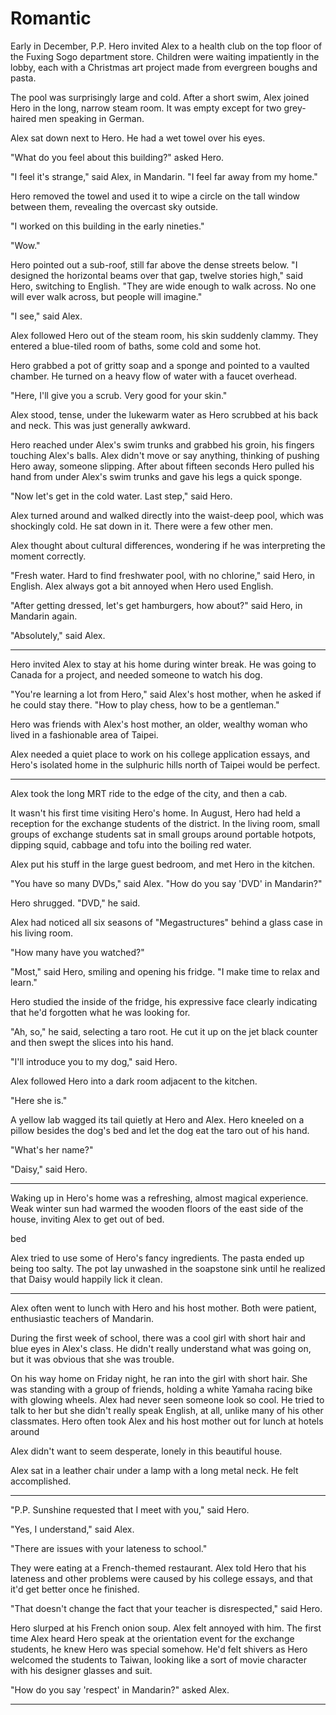 # Romantic

Early in December, P.P. Hero invited Alex to a health club on the top floor of
the Fuxing Sogo department store. Children were waiting impatiently in the
lobby, each with a Christmas art project made from evergreen boughs and pasta.

The pool was surprisingly large and cold. After a short swim, Alex joined Hero
in the long, narrow steam room. It was empty except for two grey-haired men
speaking in German.

Alex sat down next to Hero. He had a wet towel over his eyes.

"What do you feel about this building?" asked Hero.

"I feel it's strange," said Alex, in Mandarin. "I feel far away from my home."

Hero removed the towel and used it to wipe a circle on the tall window between
them, revealing the overcast sky outside.

"I worked on this building in the early nineties."

"Wow."

Hero pointed out a sub-roof, still far above the dense streets below. "I
designed the horizontal beams over that gap, twelve stories high," said Hero,
switching to English.  "They are wide enough to walk across. No one will ever
walk across, but people will imagine."

"I see," said Alex.

Alex followed Hero out of the steam room, his skin suddenly clammy.  They
entered a blue-tiled room of baths, some cold and some hot.

Hero grabbed a pot of gritty soap and a sponge and pointed to a vaulted chamber.
He turned on a heavy flow of water with a faucet overhead.

"Here, I'll give you a scrub. Very good for your skin."

Alex stood, tense, under the lukewarm water as Hero scrubbed at his back and
neck. This was just generally awkward.

Hero reached under Alex's swim trunks and grabbed his groin, his fingers
touching Alex's balls. Alex didn't move or say anything, thinking of pushing
Hero away, someone slipping. After about fifteen seconds Hero pulled his hand
from under Alex's swim trunks and gave his legs a quick sponge.

"Now let's get in the cold water. Last step," said Hero.

Alex turned around and walked directly into the waist-deep pool, which was
shockingly cold. He sat down in it. There were a few other men.

Alex thought about cultural differences, wondering if he was interpreting the moment
correctly.

"Fresh water. Hard to find freshwater pool, with no chlorine," said Hero, in
English.  Alex always got a bit annoyed when Hero used English.

"After getting dressed, let's get hamburgers, how about?" said Hero, in Mandarin
again.

"Absolutely," said Alex.

---

Hero invited Alex to stay at his home during winter break. He was going to
Canada for a project, and needed someone to watch his dog.

"You're learning a lot from Hero," said Alex's host mother, when he asked if he
could stay there. "How to play chess, how to be a gentleman."

Hero was friends with Alex's host mother, an older, wealthy woman who lived in a
fashionable area of Taipei.

Alex needed a quiet place to work on his college application essays, and Hero's
isolated home in the sulphuric hills north of Taipei would be perfect.

---

Alex took the long MRT ride to the edge of the city, and then a cab.

It wasn't his first time visiting Hero's home. In August, Hero had held a
reception for the exchange students of the district.  In the living room, small
groups of exchange students sat in small groups around portable hotpots, dipping
squid, cabbage and tofu into the boiling red water.

Alex put his stuff in the large guest bedroom, and met Hero in the kitchen.

"You have so many DVDs," said Alex. "How do you say 'DVD' in Mandarin?"

Hero shrugged. "DVD," he said.

Alex had noticed all six seasons of "Megastructures" behind a glass case in his
living room.

"How many have you watched?"

"Most," said Hero, smiling and opening his fridge. "I make time to relax and
learn."

Hero studied the inside of the fridge, his expressive face clearly indicating
that he'd forgotten what he was looking for.

"Ah, so," he said, selecting a taro root. He cut it up on the jet black counter
and then swept the slices into his hand.

"I'll introduce you to my dog," said Hero.

Alex followed Hero into a dark room adjacent to the kitchen.

"Here she is."

A yellow lab wagged its tail quietly at Hero and Alex. Hero kneeled on a pillow
besides the dog's bed and let the dog eat the taro out of his hand.

"What's her name?"

"Daisy," said Hero.

---

Waking up in Hero's home was a refreshing, almost magical experience. Weak
winter sun had warmed the wooden floors of the east side of the house, inviting
Alex to get out of bed.

bed

Alex tried to use some of Hero's fancy ingredients. The pasta ended up being
too salty. The pot lay unwashed in the soapstone sink until he realized that
Daisy would happily lick it clean.


---

Alex often went to lunch with Hero and his host mother. Both were patient,
enthusiastic teachers of Mandarin.

During the first week of school, there was a cool girl with short hair and blue
eyes in Alex's class. He didn't really understand what was going on, but it was
obvious that she was trouble.

On his way home on Friday night, he ran into the girl with short hair. She was
standing with a group of friends, holding a white Yamaha racing bike with
glowing wheels.  Alex had never seen someone look so cool. He tried to talk to
her but she didn't really speak English, at all, unlike many of his other
classmates.
Hero often took Alex and his host mother out for lunch at hotels around

Alex didn't want to seem desperate, lonely in this beautiful house.

Alex sat in a leather chair under a lamp with a long metal neck. He felt
accomplished.

---

"P.P. Sunshine requested that I meet with you," said Hero.

"Yes, I understand," said Alex.

"There are issues with your lateness to school."

They were eating at a French-themed restaurant. Alex told Hero that his lateness
and other problems were caused by his college essays, and that it'd get better
once he finished.

"That doesn't change the fact that your teacher is disrespected," said Hero.

Hero slurped at his French onion soup. Alex felt annoyed with him. The first
time Alex heard Hero speak at the orientation event for the exchange students,
he knew Hero was special somehow. He'd felt shivers as Hero welcomed the
students to Taiwan, looking like a sort of movie character with his designer
glasses and suit.

"How do you say 'respect' in Mandarin?" asked Alex.

---

